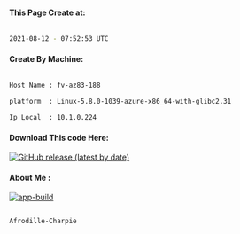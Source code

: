 
   
#### This Page Create at:

```bash

2021-08-12 - 07:52:53 UTC

```

#### Create By Machine:

```bash

Host Name : fv-az83-188

platform  : Linux-5.8.0-1039-azure-x86_64-with-glibc2.31

Ip Local  : 10.1.0.224

```
#### Download This code Here:

[![GitHub release (latest by date)](https://img.shields.io/github/v/release/Afrodille-Charpie/App-Build-1?style=for-the-badge&label=Download)](https://github.com/Afrodille-Charpie/App-Build-1/releases) 

</p> 

#### About Me :

[![app-build](https://github.com/Afrodille-Charpie/App-Build-1/actions/workflows/app-build.yml/badge.svg)](https://github.com/Afrodille-Charpie/App-Build-1/actions/workflows/app-build.yml)

```bash

Afrodille-Charpie

```


